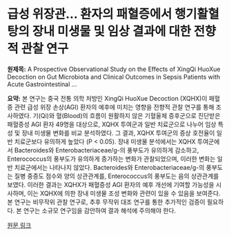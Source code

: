 # 급성 위장관… 환자의 패혈증에서 행기활혈탕의 장내 미생물 및 임상 결과에 대한 전향적 관찰 연구

**원제목:** A Prospective Observational Study on the Effects of XingQi HuoXue Decoction on Gut Microbiota and Clinical Outcomes in Sepsis Patients with Acute Gastrointestinal …

**요약:** 본 연구는 중국 전통 의학 처방인 XingQi HuoXue Decoction (XQHX)이 패혈증 관련 급성 위장 손상(AGI) 환자의 예후에 미치는 영향을 전향적 관찰 연구를 통해 조사하였다.  기(Qi)와 혈(Blood)의 흐름이 원활하지 않은 기혈울체 증후군으로 진단받은 패혈증성 AGI 환자 49명을 대상으로, XQHX 투여군과 일반 치료군으로 나누어 임상 특성 및 장내 미생물 변화를 비교 분석하였다.  그 결과, XQHX 투여군의 증상 호전율이 일반 치료군보다 유의하게 높았다 (P < 0.05).  장내 미생물 분석에서는 XQHX 투여군에서 Bacteroides와 Enterobacteriaceae/g-의 풍부도가 유의하게 감소하고, Enterococcus의 풍부도가 유의하게 증가하는 변화가 관찰되었으며, 이러한 변화는 일반 치료군에서는 나타나지 않았다.  Bacteroides와 Enterobacteriaceae/g-의 풍부도는 질병 중증도 점수와 양의 상관관계를, Enterococcus의 풍부도는 음의 상관관계를 보였다.  이러한 결과는 XQHX가 패혈증성 AGI 환자의 예후 개선에 기여할 가능성을 시사하며, 이는 XQHX에 의한 장내 미생물 조성 변화와 관련이 있을 수 있음을 보여준다.  본 연구는 비무작위 관찰 연구로,  추후 무작위 대조 연구를 통한 추가적인 검증이 필요하다.  본 연구는 소규모 연구임을 감안하여 결과 해석에 주의해야 한다.

[원문 링크](https://www.dovepress.com/a-prospective-observational-study-on-the-effects-of-xingqi-huoxue-deco-peer-reviewed-fulltext-article-IDR)
